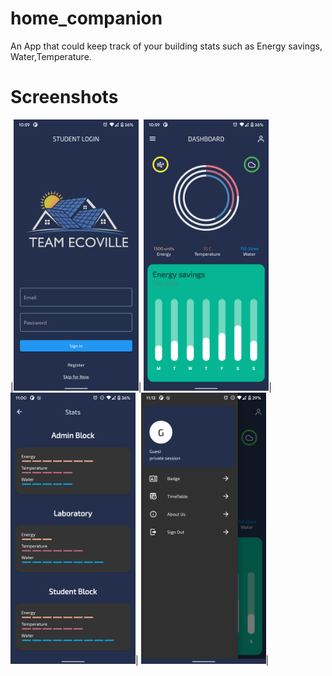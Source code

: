 # home_companion

An App that could keep track of your building stats such as Energy savings, Water,Temperature.
# Screenshots

|<img src="screenshots/Screenshot_20210221-225942.png" width =200>|
<img src="screenshots/Screenshot_20210221-225950.png" width =200>|
<img src="screenshots/Screenshot_20210221-230004.png" width =200>|
<img src="screenshots/Screenshot_20210221-231333.png" width =200>|

